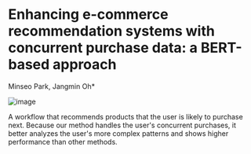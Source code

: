 # Enhancing e-commerce recommendation systems with concurrent purchase data: a BERT-based approach
Minseo Park, Jangmin Oh*

![image](https://github.com/msparkDev/ECommTransformerRecSys/blob/main/image.png)

A workflow that recommends products that the user is likely to purchase next. Because our method handles the user's concurrent purchases, it better analyzes the user's more complex patterns and shows higher performance than other methods.
